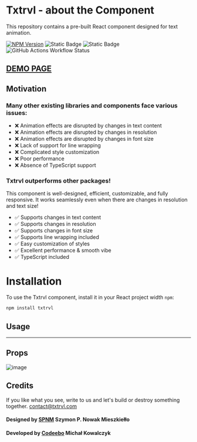 # Txtrvl - about the Component
This repository contains a pre-built React component designed for text animation.

[![NPM Version](https://img.shields.io/npm/v/txtrvl?logo=npm&color=red&link=https%3A%2F%2Fwww.npmjs.com%2Fpackage%2Ftxtrvl)](https://www.npmjs.com/package/txtrvl) ![Static Badge](https://img.shields.io/badge/License-MIT-purple) ![Static Badge](https://img.shields.io/badge/React-%3E%3D%2016.17.0-blue?logo=react) ![GitHub Actions Workflow Status](https://img.shields.io/github/actions/workflow/status/michalkowalczyk/Txtrvl/npm-publish.yml)

## [DEMO PAGE](https://txtrvl.com/)


## Motivation
### Many other existing libraries and components face various issues:

- ❌ Animation effects are disrupted by changes in text content
- ❌ Animation effects are disrupted by changes in resolution
- ❌ Animation effects are disrupted by changes in font size
- ❌ Lack of support for line wrapping
- ❌ Complicated style customization
- ❌ Poor performance
- ❌ Absence of TypeScript support

### Txtrvl outperforms other packages!
This component is well-designed, efficient, customizable, and fully responsive. It works seamlessly even when there are changes in resolution and text size!

- ✅ Supports changes in text content
- ✅ Supports changes in resolution
- ✅ Supports changes in font size
- ✅ Supports line wrapping included
- ✅ Easy customization of styles
- ✅ Excellent performance & smooth vibe
- ✅ TypeScript included

# Installation
To use the Txtrvl component, install it in your React project width `npm`:
```bash
npm install txtrvl
```

## Usage


___
## Props
![image](https://github.com/MichalKowalczyk/Txtrvl/assets/17525378/50faf7cc-77d8-4acd-8d63-c364ba77d522)


## Credits
If you like what you see, write to us and let's build or destroy something together.
[contact@txtrvl.com](mailto:contact@txtrvl.com)

#### Designed by [SPNM](https://www.spnm.pl) Szymon P. Nowak Mieszkiełło
#### Developed by [Codeebo](https://codeebo.pl) Michał Kowalczyk

